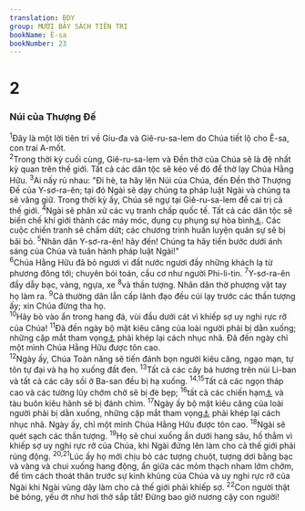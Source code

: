 ```yaml
---
translation: BDY
group: MƯỜI BẢY SÁCH TIÊN TRI
bookName: Ê-sa 
bookNumber: 23
---
```


<div class="title"><h1>2</h1><h3>Núi của Thượng Đế</h3></div>
<span class="verse es_2_1"><sup>1</sup>Đây là một lời tiên tri về Giu-đa và Giê-ru-sa-lem do Chúa tiết lộ cho Ê-sa, con trai A-mốt.<br/></span>
<span class="verse es_2_2"><sup>2</sup>Trong thời kỳ cuối cùng, Giê-ru-sa-lem và Đền thờ của Chúa sẽ là đệ nhất kỳ quan trên thế giới. Tất cả các dân tộc sẽ kéo về đó để thờ lạy Chúa Hằng Hữu.</span>
<span class="verse es_2_3"><sup>3</sup>Ai nấy rủ nhau: &#34;Đi hè, ta hãy lên Núi của Chúa, đến Đền thờ Thượng Đế của Y-sơ-ra-ên; tại đó Ngài sẽ dạy chúng ta pháp luật Ngài và chúng ta sẽ vâng giữ. Trong thời kỳ ấy, Chúa sẽ ngự tại Giê-ru-sa-lem để cai trị cả thế giới. </span>
<span class="verse es_2_4"><sup>4</sup>Ngài sẽ phân xử các vụ tranh chấp quốc tế. Tất cả các dân tộc sẽ biến chế khí giới thành các máy móc, dụng cụ phụng sự hòa bình<a href="#" data-toggle="tooltip" data-placement="bottom" title="Nt lấy gươm rèn lưỡi cày, lấy giáo rèn lưỡi hái">⚓</a>. Các cuộc chiến tranh sẽ chấm dứt; các chương trình huấn luyện quân sự sẽ bị bãi bỏ. </span>
<span class="verse es_2_5"><sup>5</sup>Nhân dân Y-sơ-ra-ên! hãy đến! Chúng ta hãy tiến bước dưới ánh sáng của Chúa và tuân hành pháp luật Ngài!&#34;<br/></span>
<span class="verse es_2_6"><sup>6</sup>Chúa Hằng Hữu đã bỏ ngươi vì đất nước ngươi đầy những khách lạ từ phương đông tới; chuyên bói toán, cầu cơ như người Phi-li-tin. </span>
<span class="verse es_2_7"><sup>7</sup>Y-sơ-ra-ên đầy dẫy bạc, vàng, ngựa, xe </span>
<span class="verse es_2_8"><sup>8</sup>và thần tượng. Nhân dân thờ phượng vật tay họ làm ra. </span>
<span class="verse es_2_9"><sup>9</sup>Cả thường dân lẫn cấp lãnh đạo đều cúi lạy trước các thần tượng ấy; xin Chúa đừng tha họ.<br/></span>
<span class="verse es_2_10"><sup>10</sup>Hãy bò vào ẩn trong hang đá, vùi đầu dưới cát vì khiếp sợ uy nghi rực rỡ của Chúa! </span>
<span class="verse es_2_11"><sup>11</sup>Đã đến ngày bộ mặt kiêu căng của loài người phải bị dằn xuống; những cặp mắt tham vọng<a href="#" data-toggle="tooltip" data-placement="bottom" title="Nt mắt ngó cao">⚓</a> phải khép lại cách nhục nhã. Đã đến ngày chỉ một mình Chúa Hằng Hữu được tôn cao.<br/></span>
<span class="verse es_2_12"><sup>12</sup>Ngày ấy, Chúa Toàn năng sẽ tiến đánh bọn người kiêu căng, ngạo mạn, tự tôn tự đại và hạ họ xuống đất đen. </span>
<span class="verse es_2_13"><sup>13</sup>Tất cả các cây bá hương trên núi Li-ban và tất cả các cây sồi ở Ba-san đều bị hạ xuống. </span>
<span class="verse es_2_14 es_2_15"><sup>14,15</sup>Tất cả các ngọn tháp cao và các tường lũy chớm chở sẽ bị đè bẹp; </span>
<span class="verse es_2_16"><sup>16</sup>tất cả các chiến hạm<a href="#" data-toggle="tooltip" data-placement="bottom" title="Nt tàu Ta-rê-si">⚓</a> và tàu buôn kiêu hãnh sẽ bị đánh chìm. </span>
<span class="verse es_2_17"><sup>17</sup>Ngày ấy bộ mặt kiêu căng của loài người phải bị dằn xuống, những cặp mắt tham vọng<a href="#" data-toggle="tooltip" data-placement="bottom" title="Nt mắt ngó cao">⚓</a> phải khép lại cách nhục nhã. Ngày ấy, chỉ một mình Chúa Hằng Hữu được tôn cao. </span>
<span class="verse es_2_18"><sup>18</sup>Ngài sẽ quét sạch các thần tượng. </span>
<span class="verse es_2_19"><sup>19</sup>Họ sẽ chui xuống ẩn dưới hang sâu, hố thẳm vì khiếp sợ uy nghi rực rỡ của Chúa, khi Ngài đứng lên làm cho cả thế giới phải rúng động. </span>
<span class="verse es_2_20 es_2_21"><sup>20,21</sup>Lúc ấy họ mới chịu bỏ các tượng chuột, tượng dơi bằng bạc và vàng và chui xuống hang động, ẩn giữa các mỏm thạch nham lởm chởm, để tìm cách thoát thân trước sự kinh khủng của Chúa và uy nghi rực rỡ của Ngài khi Ngài vùng dậy làm cho cả thế giới phải khiếp sợ. </span>
<span class="verse es_2_22"><sup>22</sup>Con người thật bé bỏng, yếu ớt như hơi thở sắp tắt! Đừng bao giờ nương cậy con người!</span>
